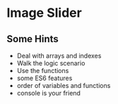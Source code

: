 # Image Slider

## Some Hints

- Deal with arrays and indexes
- Walk the logic scenario
- Use the functions
- some ES6 features
- order of variables and functions
- console is your friend

